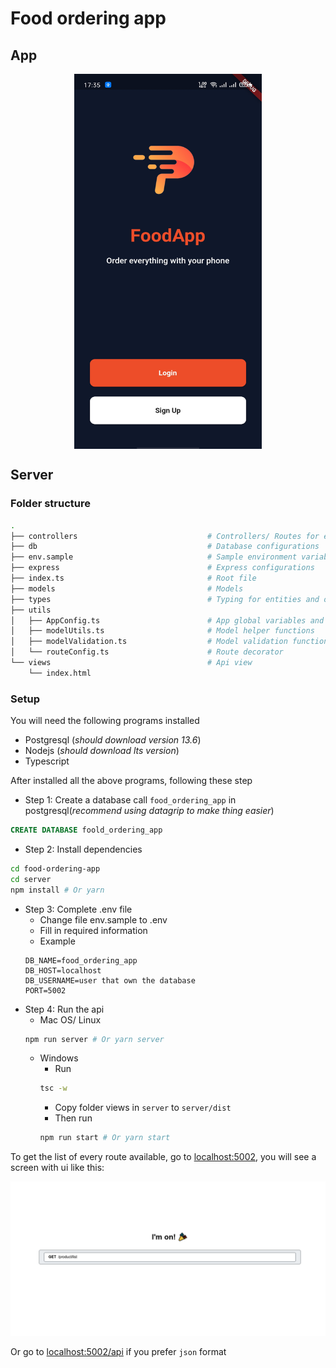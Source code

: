 # Food ordering app

## App

<div style="width: 100%; display: flex;">
<img src="assets/app-welcome-screen.jpg" style="width: 300px; height: 600px; margin: 0 auto;"/>
</div>

## Server

### Folder structure

```bash
.
├── controllers                             # Controllers/ Routes for each entity
├── db                                      # Database configurations
├── env.sample                              # Sample environment variables
├── express                                 # Express configurations
├── index.ts                                # Root file
├── models                                  # Models
├── types                                   # Typing for entities and other stuff
├── utils
│   ├── AppConfig.ts                        # App global variables and configurations
│   ├── modelUtils.ts                       # Model helper functions
│   ├── modelValidation.ts                  # Model validation functions
│   └── routeConfig.ts                      # Route decorator
└── views                                   # Api view
    └── index.html
```

### Setup

You will need the following programs installed

- Postgresql (_should download version 13.6_)
- Nodejs (_should download lts version_)
- Typescript

After installed all the above programs, following these step

- Step 1: Create a database call `food_ordering_app` in postgresql(_recommend using datagrip to make thing easier_)

```sql
CREATE DATABASE foold_ordering_app
```

- Step 2: Install dependencies

```bash
cd food-ordering-app
cd server
npm install # Or yarn
```

- Step 3: Complete .env file
  - Change file env.sample to .env
  - Fill in required information
  - Example
  ```
  DB_NAME=food_ordering_app
  DB_HOST=localhost
  DB_USERNAME=user that own the database
  PORT=5002
  ```
- Step 4: Run the api
  - Mac OS/ Linux
  ```bash
  npm run server # Or yarn server
  ```
  - Windows
    - Run
    ```bash
    tsc -w
    ```
    - Copy folder views in `server` to `server/dist`
    - Then run
    ```bash
    npm run start # Or yarn start
    ```

To get the list of every route available, go to [localhost:5002](http://localhost:5002/),
you will see a screen with ui like this:

![api home page](assets/api-home-page-ui.png)

Or go to [localhost:5002/api](http://localhost:5002/api) if you prefer `json` format
